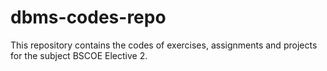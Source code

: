 # dbms-codes-repo
This repository contains the codes of exercises, assignments and projects for the subject BSCOE Elective 2.
